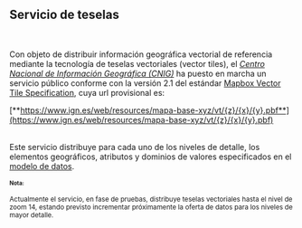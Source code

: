 ## Servicio de teselas
<br />

Con objeto de distribuir información geográfica vectorial de referencia mediante la tecnología de teselas vectoriales (vector tiles), el [*Centro Nacional de Información Geográfica (CNIG)*](https://www.cnig.es) ha puesto en marcha un servicio público conforme con la versión 2.1 del estándar [Mapbox Vector Tile Specification](https://github.com/mapbox/vector-tile-spec), cuya url provisional es:
<br>

[**https://www.ign.es/web/resources/mapa-base-xyz/vt/{z}/{x}/{y}.pbf**](https://www.ign.es/web/resources/mapa-base-xyz/vt/{z}/{x}/{y}.pbf)
<br />
<br />

Este servicio distribuye para cada uno de los niveles de detalle, los elementos geográficos, atributos y dominios de valores especificados en el [modelo de datos](../../mapabase/elementos/relacion_alfabetica).

<div class="bs-callout bs-callout-info">
<small>
<h4><small>Nota:</small></h4>
Actualmente el servicio, en fase de pruebas, distribuye teselas vectoriales hasta el nivel de zoom 14, estando previsto incrementar próximamente la oferta de datos para los niveles de mayor detalle.
</small>
</div>






